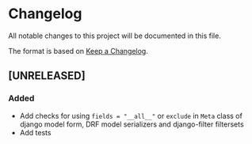 # Changelog

All notable changes to this project will be documented in this file.

The format is based on [Keep a Changelog](https://keepachangelog.com/en/1.0.0/).

## [UNRELEASED]
### Added

- Add checks for using `fields = "__all__"` or `exclude` in `Meta` class of django model form, DRF model
serializers and django-filter filtersets
- Add tests
